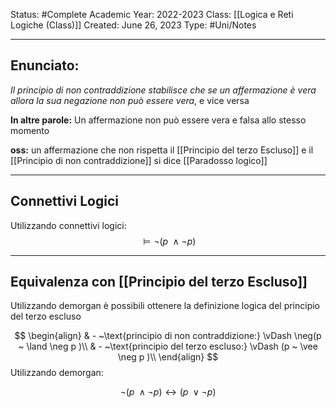 Status: #Complete
Academic Year: 2022-2023
Class: [[Logica e Reti Logiche (Class)]]
Created: June 26, 2023
Type: #Uni/Notes

---
## Enunciato:
 *Il principio di non contraddizione stabilisce che se un affermazione è vera allora la sua negazione non può essere vera*, e vice versa
 
 **In altre parole:** Un affermazione non può essere vera e falsa allo stesso momento
 
**oss:** un affermazione che non rispetta il [[Principio del terzo Escluso]] e il [[Principio di non contraddizione]] si dice [[Paradosso logico]]

---
## Connettivi Logici

Utilizzando connettivi logici:
$$ \vDash \neg(p ~ \land \neg p ) $$

---
## Equivalenza con [[Principio del terzo Escluso]]

Utilizzando demorgan è possibili ottenere la definizione logica del principio del terzo escluso

$$ \begin{align}
& - ~\text{principio di non contraddizione:} \vDash \neg(p ~ \land \neg p )\\
& - ~\text{principio del terzo escluso:} \vDash (p ~ \vee \neg p )\\
\end{align} 
 $$
Utilizzando demorgan: 

$$\neg(p ~ \land \neg p ) \leftrightarrow (p ~ \vee \neg p ) $$
